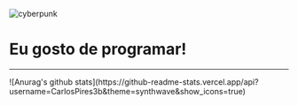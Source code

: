 ![cyberpunk](https://user-images.githubusercontent.com/60518820/96678049-453a8180-1347-11eb-8f68-0bb7989649be.gif)
# Eu gosto de programar!
<hr>
![Anurag's github stats](https://github-readme-stats.vercel.app/api?username=CarlosPires3b&theme=synthwave&show_icons=true) 

